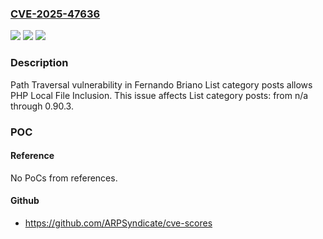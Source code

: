 ### [CVE-2025-47636](https://cve.mitre.org/cgi-bin/cvename.cgi?name=CVE-2025-47636)
![](https://img.shields.io/static/v1?label=Product&message=List%20category%20posts&color=blue)
![](https://img.shields.io/static/v1?label=Version&message=n%2Fa%20&color=brightgreen)
![](https://img.shields.io/static/v1?label=Vulnerability&message=CWE-35%20Path%20Traversal&color=brightgreen)

### Description

Path Traversal vulnerability in Fernando Briano List category posts allows PHP Local File Inclusion. This issue affects List category posts: from n/a through 0.90.3.

### POC

#### Reference
No PoCs from references.

#### Github
- https://github.com/ARPSyndicate/cve-scores

